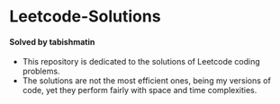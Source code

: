 # Leetcode-Solutions
#### Solved by tabishmatin

- This repository is dedicated to the solutions of Leetcode coding problems.
- The solutions are not the most efficient ones, being my versions of code, yet they perform fairly with space and time complexities.
